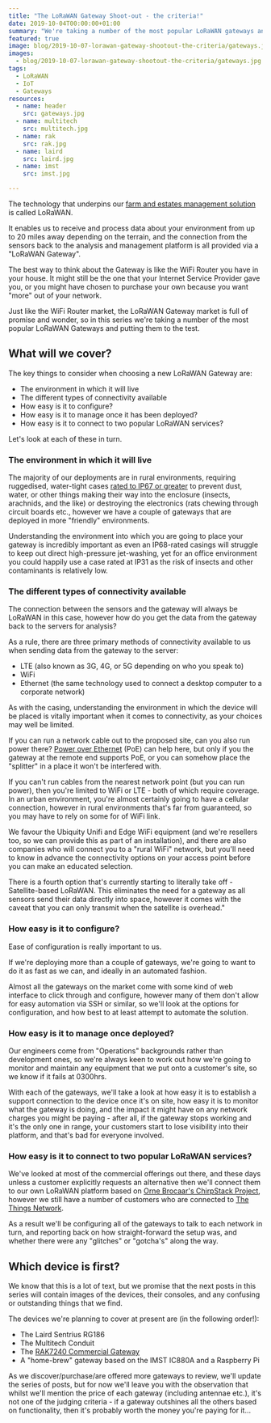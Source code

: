 ```yaml
--- 
title: "The LoRaWAN Gateway Shoot-out - the criteria!"
date: 2019-10-04T00:00:00+01:00 
summary: "We're taking a number of the most popular LoRaWAN gateways and comparing them side by side - here's the criteria we're using to help you find the one that works best for you"
featured: true
image: blog/2019-10-07-lorawan-gateway-shootout-the-criteria/gateways.jpg
images: 
  - blog/2019-10-07-lorawan-gateway-shootout-the-criteria/gateways.jpg
tags:
  - LoRaWAN 
  - IoT
  - Gateways
resources:
  - name: header
    src: gateways.jpg
  - name: multitech
    src: multitech.jpg
  - name: rak
    src: rak.jpg
  - name: laird
    src: laird.jpg
  - name: imst
    src: imst.jpg

---
```

The technology that underpins our [farm and estates management solution](https://www.mockingbirdconsulting.co.uk/) is called LoRaWAN.

It enables us to receive and process data about your environment from up to 20 miles away depending on the terrain, and the connection from the sensors back to the analysis and management platform is all provided via a "LoRaWAN Gateway".

The best way to think about the Gateway is like the WiFi Router you have in your house. It might still be the one that your Internet Service Provider gave you, or you might have chosen to purchase your own because you want "more" out of your network.

Just like the WiFi Router market, the LoRaWAN Gateway market is full of promise and wonder, so in this series we're taking a number of the most popular LoRaWAN Gateways and putting them to the test.

## What will we cover?

The key things to consider when choosing a new LoRaWAN Gateway are:

   * The environment in which it will live
   * The different types of connectivity available
   * How easy is it to configure?
   * How easy is it to manage once it has been deployed?
   * How easy is it to connect to two popular LoRaWAN services?

Let's look at each of these in turn.

### The environment in which it will live

The majority of our deployments are in rural environments, requiring ruggedised, water-tight cases [rated to IP67 or greater](https://uk.rs-online.com/web/generalDisplay.html?id=ideas-and-advice/ip-ratings) to prevent dust, water, or other things making their way into the enclosure (insects, arachnids, and the like) or destroying the electronics (rats chewing through circuit boards etc., however we have a couple of gateways that are deployed in more "friendly" environments.

Understanding the environment into which you are going to place your gateway is incredibly important as even an IP68-rated casings will struggle to keep out direct high-pressure jet-washing, yet for an office environment you could happily use a case rated at IP31 as the risk of insects and other contaminants is relatively low.

### The different types of connectivity available

The connection between the sensors and the gateway will always be LoRaWAN in this case, however how do you get the data from the gateway back to the servers for analysis?

As a rule, there are three primary methods of connectivity available to us when sending data from the gateway to the server:

   * LTE (also known as 3G, 4G, or 5G depending on who you speak to)
   * WiFi
   * Ethernet (the same technology used to connect a desktop computer to a corporate network)

As with the casing, understanding the environment in which the device will be placed is vitally important when it comes to connectivity, as your choices may well be limited.

If you can run a network cable out to the proposed site, can you also run power there? [Power over Ethernet](https://en.wikipedia.org/wiki/Power_over_Ethernet) (PoE) can help here, but only if you the gateway at the remote end supports PoE, or you can somehow place the "splitter" in a place it won't be interfered with.

If you can't run cables from the nearest network point (but you can run power), then you're limited to WiFi or LTE - both of which require coverage.  In an urban environment, you're almost certainly going to have a cellular connection, however in rural environments that's far from guaranteed, so you may have to rely on some for of WiFi link.

We favour the Ubiquity Unifi and Edge WiFi equipment (and we're resellers too, so we can provide this as part of an installation), and there are also companies who will connect you to a "rural WiFi" network, but you'll need to know in advance the connectivity options on your access point before you can make an educated selection.

There is a fourth option that's currently starting to literally take off - Satellite-based LoRaWAN.  This eliminates the need for a gateway as all sensors send their data directly into space, however it comes with the caveat that you can only transmit when the satellite is overhead."

### How easy is it to configure?

Ease of configuration is really important to us.

If we're deploying more than a couple of gateways, we're going to want to do it as fast as we can, and ideally in an automated fashion.

Almost all the gateways on the market come with some kind of web interface to click through and configure, however many of them don't allow for easy automation via SSH or similar, so we'll look at the options for configuration, and how best to at least attempt to automate the solution.

### How easy is it to manage once deployed?

Our engineers come from "Operations" backgrounds rather than development ones, so we're always keen to work out how we're going to monitor and maintain any equipment that we put onto a customer's site, so we know if it fails at 0300hrs.

With each of the gateways, we'll take a look at how easy it is to establish a support connection to the device once it's on site, how easy it is to monitor what the gateway is doing, and the impact it might have on any network charges you might be paying - after all, if the gateway stops working and it's the only one in range, your customers start to lose visibility into their platform, and that's bad for everyone involved.

### How easy is it to connect to two popular LoRaWAN services?

We've looked at most of the commercial offerings out there, and these days unless a customer explicitly requests an alternative then we'll connect them to our own LoRaWAN platform based on [Orne Brocaar's ChirpStack Project](https://www.chirpstack.io/), however we still have a number of customers who are connected to [The Things Network](https://www.thethingsnetwork.org/).

As a result we'll be configuring all of the gateways to talk to each network in turn, and reporting back on how straight-forward the setup was, and whether there were any "glitches" or "gotcha's" along the way.

## Which device is first?

We know that this is a lot of text, but we promise that the next posts in this series will contain images of the devices, their consoles, and any confusing or outstanding things that we find.

The devices we're planning to cover at present are (in the following order!):

   * The Laird Sentrius RG186
   * The Multitech Conduit
   * The [RAK7240 Commercial Gateway](https://www.rakwireless.com/en-us/products/lpwan-gateways-and-concentrators/rak7240)
   * A "home-brew" gateway based on the IMST IC880A and a Raspberry Pi
   
As we discover/purchase/are offered more gateways to review, we'll update the series of posts, but for now we'll leave you with the observation that whilst we'll mention the price of each gateway (including antennae etc.), it's not one of the judging criteria - if a gateway outshines all the others based on functionality, then it's probably worth the money you're paying for it...
